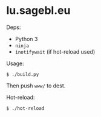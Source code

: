 # lu.sagebl.eu

Deps:
 * Python 3
 * `ninja`
 * `inotifywait` (if hot-reload used)

Usage:

```console
$ ./build.py
```

Then push `www/` to dest.

Hot-reload:

```console
$ ./hot-reload
```
